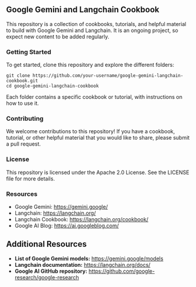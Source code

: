 ## Google Gemini and Langchain Cookbook

This repository is a collection of cookbooks, tutorials, and helpful material to build with Google Gemini and Langchain. It is an ongoing project, so expect new content to be added regularly.

### Getting Started

To get started, clone this repository and explore the different folders:

```
git clone https://github.com/your-username/google-gemini-langchain-cookbook.git
cd google-gemini-langchain-cookbook
```

Each folder contains a specific cookbook or tutorial, with instructions on how to use it.

### Contributing

We welcome contributions to this repository! If you have a cookbook, tutorial, or other helpful material that you would like to share, please submit a pull request.

### License

This repository is licensed under the Apache 2.0 License. See the LICENSE file for more details.

### Resources

* Google Gemini: https://gemini.google/
* Langchain: https://langchain.org/
* Langchain Cookbook: https://langchain.org/cookbook/
* Google AI Blog: https://ai.googleblog.com/


## Additional Resources

* **List of Google Gemini models:** https://gemini.google/models
* **Langchain documentation:** https://langchain.org/docs/
* **Google AI GitHub repository:** https://github.com/google-research/google-research
